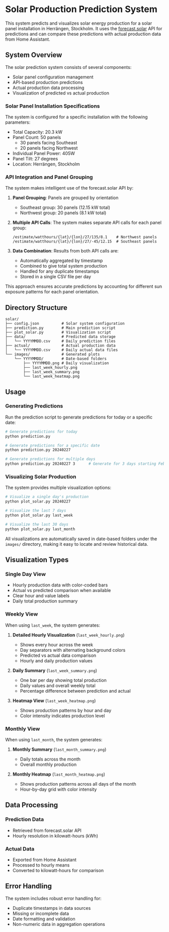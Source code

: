# Solar Production Prediction System

This system predicts and visualizes solar energy production for a solar panel installation in Herrängen, Stockholm. It uses the [forecast.solar](https://forecast.solar/) API for predictions and can compare these predictions with actual production data from Home Assistant.

## System Overview

The solar prediction system consists of several components:
- Solar panel configuration management
- API-based production predictions
- Actual production data processing
- Visualization of predicted vs actual production

### Solar Panel Installation Specifications

The system is configured for a specific installation with the following parameters:
- Total Capacity: 20.3 kW
- Panel Count: 50 panels
  - 30 panels facing Southeast
  - 20 panels facing Northwest
- Individual Panel Power: 405W
- Panel Tilt: 27 degrees
- Location: Herrängen, Stockholm

### API Integration and Panel Grouping

The system makes intelligent use of the forecast.solar API by:
1. **Panel Grouping**: Panels are grouped by orientation
   - Southeast group: 30 panels (12.15 kW total)
   - Northwest group: 20 panels (8.1 kW total)

2. **Multiple API Calls**: The system makes separate API calls for each panel group:
   ```
   /estimate/watthours/{lat}/{lon}/27/135/8.1    # Northwest panels
   /estimate/watthours/{lat}/{lon}/27/-45/12.15  # Southeast panels
   ```

3. **Data Combination**: Results from both API calls are:
   - Automatically aggregated by timestamp
   - Combined to give total system production
   - Handled for any duplicate timestamps
   - Stored in a single CSV file per day

This approach ensures accurate predictions by accounting for different sun exposure patterns for each panel orientation.

## Directory Structure

```
solar/
├── config.json          # Solar system configuration
├── prediction.py        # Main prediction script
├── plot_solar.py        # Visualization script
├── data/                # Predicted data storage
│   └── YYYYMMDD.csv     # Daily prediction files
├── actual/              # Actual production data
│   └── YYYYMMDD.csv     # Daily actual data files
└── images/              # Generated plots
    └── YYYYMMDD/        # Date-based folders
        ├── YYYYMMDD.png # Daily visualization
        ├── last_week_hourly.png
        ├── last_week_summary.png
        └── last_week_heatmap.png
```

## Usage

### Generating Predictions

Run the prediction script to generate predictions for today or a specific date:

```bash
# Generate predictions for today
python prediction.py

# Generate predictions for a specific date
python prediction.py 20240227

# Generate predictions for multiple days
python prediction.py 20240227 3      # Generate for 3 days starting Feb 27, 2024
```

### Visualizing Solar Production

The system provides multiple visualization options:

```bash
# Visualize a single day's production
python plot_solar.py 20240227

# Visualize the last 7 days
python plot_solar.py last_week

# Visualize the last 30 days
python plot_solar.py last_month
```

All visualizations are automatically saved in date-based folders under the `images/` directory, making it easy to locate and review historical data.

## Visualization Types

### Single Day View
- Hourly production data with color-coded bars
- Actual vs predicted comparison when available
- Clear hour and value labels
- Daily total production summary

### Weekly View
When using `last_week`, the system generates:
1. **Detailed Hourly Visualization** (`last_week_hourly.png`)
   - Shows every hour across the week
   - Day separators with alternating background colors
   - Predicted vs actual data comparison
   - Hourly and daily production values

2. **Daily Summary** (`last_week_summary.png`)
   - One bar per day showing total production
   - Daily values and overall weekly total
   - Percentage difference between prediction and actual

3. **Heatmap View** (`last_week_heatmap.png`)
   - Shows production patterns by hour and day
   - Color intensity indicates production level

### Monthly View
When using `last_month`, the system generates:
1. **Monthly Summary** (`last_month_summary.png`)
   - Daily totals across the month
   - Overall monthly production

2. **Monthly Heatmap** (`last_month_heatmap.png`)
   - Shows production patterns across all days of the month
   - Hour-by-day grid with color intensity

## Data Processing

### Prediction Data
- Retrieved from forecast.solar API
- Hourly resolution in kilowatt-hours (kWh)

### Actual Data
- Exported from Home Assistant
- Processed to hourly means
- Converted to kilowatt-hours for comparison

## Error Handling

The system includes robust error handling for:
- Duplicate timestamps in data sources
- Missing or incomplete data
- Date formatting and validation
- Non-numeric data in aggregation operations
